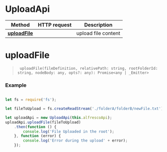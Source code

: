 # UploadApi


Method | HTTP request | Description
------------- | ------------- | -------------
[**uploadFile**](UploadApi.md#uploadFile) | | upload file content


<a name="uploadFile"></a>
# **uploadFile**
>      uploadFile(fileDefinition, relativePath: string, rootFolderId: string, nodeBody: any, opts?: any): Promise<any | _Emitter> 


### Example

```javascript

let fs = require('fs');

let fileToUpload = fs.createReadStream('./folderA/folderB/newFile.txt');

let uploadApi = new UploadApi(this.alfrescoApi);
uploadApi.uploadFile(fileToUpload)
    .then(function () {
        console.log('File Uploaded in the root');
    }, function (error) {
        console.log('Error during the upload' + error);
    });

        
```


